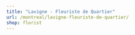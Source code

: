 ```yaml
---
title: "Lavigne - Fleuriste de Quartier"
url: /montreal/lavigne-fleuriste-de-quartier/
shop: florist
---
```

